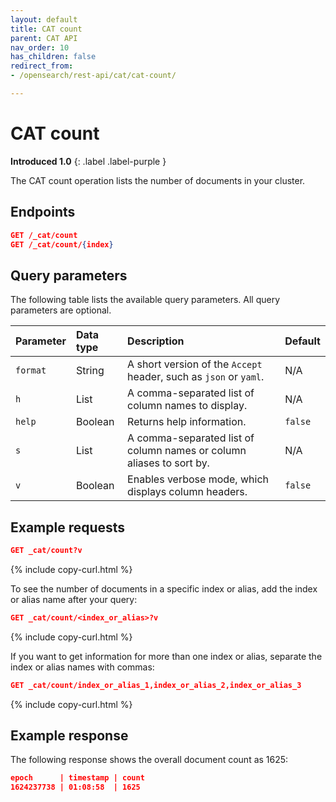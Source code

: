 ```yaml
---
layout: default
title: CAT count
parent: CAT API
nav_order: 10
has_children: false
redirect_from:
- /opensearch/rest-api/cat/cat-count/

---
```


# CAT count
**Introduced 1.0**
{: .label .label-purple }

The CAT count operation lists the number of documents in your cluster.


<!-- spec_insert_start
api: cat.count
component: endpoints
-->
## Endpoints
```json
GET /_cat/count
GET /_cat/count/{index}
```
<!-- spec_insert_end -->


<!-- spec_insert_start
api: cat.count
component: query_parameters
columns: Parameter, Data type, Description, Default
include_deprecated: false
-->
## Query parameters

The following table lists the available query parameters. All query parameters are optional.



| Parameter | Data type | Description | Default |
| :--- | :--- | :--- | :--- |
| `format` | String | A short version of the `Accept` header, such as `json` or `yaml`. | N/A |
| `h` | List | A comma-separated list of column names to display. | N/A |
| `help` | Boolean | Returns help information. | `false` |
| `s` | List | A comma-separated list of column names or column aliases to sort by. | N/A |
| `v` | Boolean | Enables verbose mode, which displays column headers. | `false` |


<!-- spec_insert_end -->

## Example requests

```json
GET _cat/count?v
```
{% include copy-curl.html %}

To see the number of documents in a specific index or alias, add the index or alias name after your query:

```json
GET _cat/count/<index_or_alias>?v
```
{% include copy-curl.html %}

If you want to get information for more than one index or alias, separate the index or alias names with commas:

```json
GET _cat/count/index_or_alias_1,index_or_alias_2,index_or_alias_3
```
{% include copy-curl.html %}

## Example response

The following response shows the overall document count as 1625:

```json
epoch      | timestamp | count
1624237738 | 01:08:58  | 1625
```
